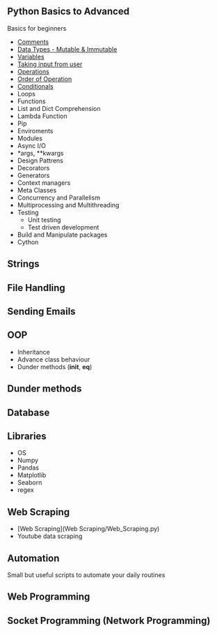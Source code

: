 
## Python Basics to Advanced
Basics for beginners
* [Comments](Basics/Comments.py)
* [Data Types - Mutable & Immutable](Basics/Data_Types.py)
* [Variables](Basics/Variables.py)
* [Taking input from user]()
* [Operations](Basics/Operators.py)
* [Order of Operation](Basics/Operation.py)
* [Conditionals](Basics/Conditionals.py)
* Loops
* Functions
* List and Dict Comprehension
* Lambda Function
* Pip
* Enviroments
* Modules
* Async I/O
* *args, **kwargs
* Design Pattrens
* Decorators
* Generators
* Context managers
* Meta Classes
* Concurrency and Parallelism
* Multiprocessing and Multithreading
* Testing
  * Unit testing
  * Test driven development
* Build and Manipulate packages
* Cython
## Strings
## File Handling
## Sending Emails
## OOP
* Inheritance
* Advance class behaviour
* Dunder methods (__init__, __eq__)
## Dunder methods
## Database
## Libraries
* OS
* Numpy
* Pandas
* Matplotlib
* Seaborn
* regex
## Web Scraping
* [Web Scraping](Web Scraping/Web_Scraping.py)
* Youtube data scraping
## Automation
Small but useful scripts to automate your daily routines
## Web Programming
## Socket Programming (Network Programming)
